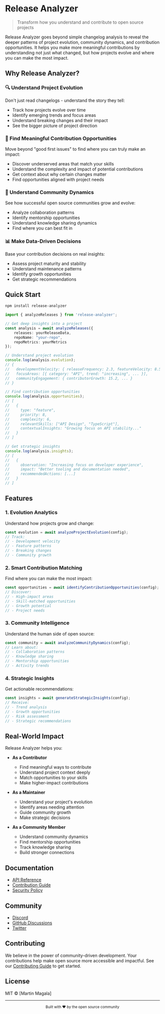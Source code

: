 # Release Analyzer

> Transform how you understand and contribute to open source projects

Release Analyzer goes beyond simple changelog analysis to reveal the deeper patterns of project evolution, community dynamics, and contribution opportunities. It helps you make more meaningful contributions by understanding not just what changed, but how projects evolve and where you can make the most impact.

## Why Release Analyzer?

### 🔍 Understand Project Evolution
Don't just read changelogs - understand the story they tell:
- Track how projects evolve over time
- Identify emerging trends and focus areas
- Understand breaking changes and their impact
- See the bigger picture of project direction

### 🎯 Find Meaningful Contribution Opportunities
Move beyond "good first issues" to find where you can truly make an impact:
- Discover underserved areas that match your skills
- Understand the complexity and impact of potential contributions
- Get context about why certain changes matter
- Find opportunities aligned with project needs

### 🌱 Understand Community Dynamics
See how successful open source communities grow and evolve:
- Analyze collaboration patterns
- Identify mentorship opportunities
- Understand knowledge sharing dynamics
- Find where you can best fit in

### 📊 Make Data-Driven Decisions
Base your contribution decisions on real insights:
- Assess project maturity and stability
- Understand maintenance patterns
- Identify growth opportunities
- Get strategic recommendations

## Quick Start

```bash
npm install release-analyzer
```

```typescript
import { analyzeReleases } from 'release-analyzer';

// Get deep insights into a project
const analysis = await analyzeReleases({
    releases: yourReleaseData,
    repoName: "your-repo",
    repoMetrics: yourMetrics
});

// Understand project evolution
console.log(analysis.evolution);
// {
//   developmentVelocity: { releaseFrequency: 2.3, featureVelocity: 8.5, ... },
//   focusAreas: [{ category: "API", trend: "increasing", ... }],
//   communityEngagement: { contributorGrowth: 15.2, ... }
// }

// Find contribution opportunities
console.log(analysis.opportunities);
// [
//   { 
//     type: "feature",
//     priority: 8,
//     complexity: 6,
//     relevantSkills: ["API Design", "TypeScript"],
//     contextualInsights: "Growing focus on API stability..."
//   }
// ]

// Get strategic insights
console.log(analysis.insights);
// [
//   {
//     observation: "Increasing focus on developer experience",
//     impact: "Better tooling and documentation needed",
//     recommendedActions: [...]
//   }
// ]
```

## Features

### 1. Evolution Analytics
Understand how projects grow and change:
```typescript
const evolution = await analyzeProjectEvolution(config);
// Track:
// - Development velocity
// - Feature patterns
// - Breaking changes
// - Community growth
```

### 2. Smart Contribution Matching
Find where you can make the most impact:
```typescript
const opportunities = await identifyContributionOpportunities(config);
// Discover:
// - High-impact areas
// - Skill-matched opportunities
// - Growth potential
// - Project needs
```

### 3. Community Intelligence
Understand the human side of open source:
```typescript
const community = await analyzeCommunityDynamics(config);
// Learn about:
// - Collaboration patterns
// - Knowledge sharing
// - Mentorship opportunities
// - Activity trends
```

### 4. Strategic Insights
Get actionable recommendations:
```typescript
const insights = await generateStrategicInsights(config);
// Receive:
// - Trend analysis
// - Growth opportunities
// - Risk assessment
// - Strategic recommendations
```

## Real-World Impact

Release Analyzer helps you:

- **As a Contributor**
  - Find meaningful ways to contribute
  - Understand project context deeply
  - Match opportunities to your skills
  - Make higher-impact contributions

- **As a Maintainer**
  - Understand your project's evolution
  - Identify areas needing attention
  - Guide community growth
  - Make strategic decisions

- **As a Community Member**
  - Understand community dynamics
  - Find mentorship opportunities
  - Track knowledge sharing
  - Build stronger connections

## Documentation

- [API Reference](docs/api.md)
- [Contribution Guide](CONTRIBUTING.md)
- [Security Policy](SECURITY.md)

## Community

- [Discord](https://discord.gg/releaseanalyzer)
- [GitHub Discussions](https://github.com/yourusername/release-analyzer/discussions)
- [Twitter](https://twitter.com/releaseanalyzer)

## Contributing

We believe in the power of community-driven development. Your contributions help make open source more accessible and impactful. See our [Contributing Guide](CONTRIBUTING.md) to get started.

## License

MIT © [Martin Magala]

---

<p align="center">
  <sub>Built with ❤️ by the open source community</sub>
</p>
